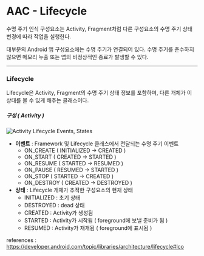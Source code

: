 # AAC - Lifecycle

수명 주기 인식 구성요소는 Activity, Fragment처럼 다른 구성요소의 수명 주기 상태 변경에 따라 작업을 실행한다.

대부분의 Android 앱 구성요소에는 수명 주기가 연결되어 있다. 수명 주기를 준수하지 않으면 메모리 누출 또는 앱의 비정상적인 종료가 발생할 수 있다. 

<hr>

### Lifecycle

Lifecycle은 Activity, Fragment의 수명 주기 상태 정보를 포함하며, 다른 개체가 이 상태를 볼 수 있게 해주는 클래스이다.

##### 구성 ( Activity )

![Activity Lifecycle Events, States](https://developer.android.com/images/topic/libraries/architecture/lifecycle-states.svg)

- **이벤트** : Framework 및 Lifecycle 클래스에서 전달되는 수명 주기 이벤트
  - ON_CREATE   ( INITIALIZED -> CREATED )
  - ON_START   ( CREATED -> STARTED )
  - ON_RESUME   ( STARTED -> RESUMED )
  - ON_PAUSE   ( RESUMED -> STARTED )
  - ON_STOP ( STARTED -> CREATED )
  - ON_DESTROY ( CREATED -> DESTROYED )
- **상태** : Lifecycle 개체가 추적한 구성요소의 현재 상태
  - INITIALIZED : 초기 상태
  - DESTROYED : dead 상태
  - CREATED : Activity가 생성됨
  - STARTED : Activity가 시작됨 ( foreground에 보낼 준비가 됨 )
  - RESUMED : Activity가 재개됨 ( foreground에 표시됨 )



references : https://developer.android.com/topic/libraries/architecture/lifecycle#lco
